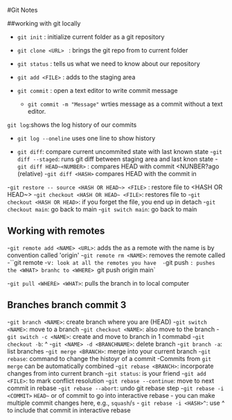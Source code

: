 #Git Notes 

##working with git locally

- `git init` : initialize current folder as a git repository
- `git clone <URL> ` : brings the git repo from <URL> to current folder
- `git status` : tells us what we need to know about our repository

- `git add <FILE>` : adds <FILE> to the staging area
- `git commit` : open a text editor to write commit message
   - `git commit -m "Message"` wrties message as a commit without a text editor.

`git log`:shows the log history of our commits
- `git log --oneline` uses one line to show history

- `git diff`: compare current uncommited state with last known state
-`git diff --staged`: runs git diff between staging area and last knon state
-`git diff HEAD~<NUMBER>` : compares HEAD with commit <NUNBER?ago (relative)
-`git diff <HASH>` compares HEAD with the commit in <HASH>

-`git restore -- source <HASH OR HEAD~> <FILE>` : restore file to <HASH OR HEAD~>
-`git checkout <HASH OR HEAD~ <FILE>`: restores file to <HASH OR HEAD>
-`git checkout <HASH OR HEAD>`: if you forget the file, you end up in detach
-`git checkout main`: go back to main
-`git switch main`: go back to main

## Working with remotes
-`git remote add <NAME> <URL>`: adds the <URL> as a remote with the name <NAME>
  <NAME> is by convention called 'origin'
-`git remote rm <NAME>`: removes the remote called <NAME>
-``git remote -v`: look at all the remotes you have 
-`git push <WHERE> <WHAT>`: pushes the <WHAT> branhc to <WHERE>
          `git push origin main`

-`git pull <WHERE> <WHAT>`: pulls the <WHAT> branch in <WHERE> to local computer

## Branches branch commit 3
-`git branch <NAME>`: create branch <NAME> where you are (HEAD)
-`git switch <NAME>`: move to a branch <NAME>
-`git checkout <NAME>`: also move to the branch <NAME>
-`git switch -c <NAME>`: create and move to branch <NAME> in 1 commabd
-`git checkout -b`: ^
-`git <NAME> -d <BRANCHNAME>`: delete branch
-`git branch -a`: list branches
-`git merge <BRANCH>`: merge <BRANCH> into your current branch
-`git rebase`: command to change the histoyr of a commit 
    -Commits from `git merge` can be automatically combined 
-`git rebase <BRANCH>`: incorporate changes from <BRANCH> into current branch
-`git status`: is your friend
-`git add <FILE>`: to mark conflict resolution
-`git rebase --continue`: move to next commit in rebase
-`git rebase --abort`: undo git rebase step
-`git rebase -i <COMMIT>` `HEAD~` or <HASH> of commit to go into interactive rebase
    - you can make multiple commit changes here, e.g., `squash`/`s`
    - `git rebase -i <HASH>^`: use ^ to include that commit in interactive rebase

